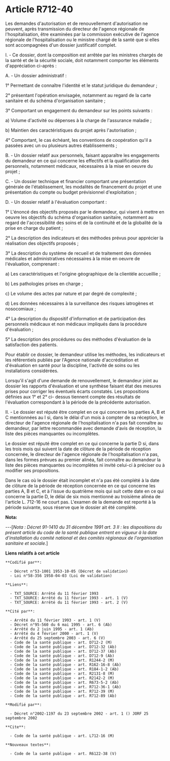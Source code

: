 # Article R712-40

Les demandes d'autorisation et de renouvellement d'autorisation ne peuvent, après transmission du directeur de l'agence
régionale de l'hospitalisation, être examinées par la commission exécutive de l'agence régionale de l'hospitalisation ou le
ministre chargé de la santé que si elles sont accompagnées d'un dossier justificatif complet.

I. - Ce dossier, dont la composition est arrêtée par les ministres chargés de la santé et de la sécurité sociale, doit
notamment comporter les éléments d'appréciation ci-après :

A. - Un dossier administratif :

1° Permettant de connaître l'identité et le statut juridique du demandeur ;

2° présentant l'opération envisagée, notamment au regard de la carte sanitaire et du schéma d'organisation sanitaire ;

3° Comportant un engagement du demandeur sur les points suivants :

a) Volume d'activité ou dépenses à la charge de l'assurance maladie ;

b) Maintien des caractéristiques du projet après l'autorisation ;

4° Comportant, le cas échéant, les conventions de coopération qu'il a passées avec un ou plusieurs autres établissements ;

B. - Un dossier relatif aux personnels, faisant apparaître les engagements du demandeur en ce qui concerne les effectifs et
la qualification des personnels, notamment médicaux, nécessaires à la mise en oeuvre du projet ;

C. - Un dossier technique et financier comportant une présentation générale de l'établissement, les modalités de financement
du projet et une présentation du compte ou budget prévisionnel d'exploitation ;

D. - Un dossier relatif à l'évaluation comportant :

1° L'énoncé des objectifs proposés par le demandeur, qui visent à mettre en oeuvre les objectifs du schéma d'organisation
sanitaire, notamment au regard de l'accessibilité des soins et de la continuité et de la globalité de la prise en charge du
patient ;

2° La description des indicateurs et des méthodes prévus pour apprécier la réalisation des objectifs proposés ;

3° La description du système de recueil et de traitement des données médicales et administratives nécessaires à la mise en
oeuvre de l'évaluation, comprenant :

a) Les caractéristiques et l'origine géographique de la clientèle accueillie ;

b) Les pathologies prises en charge ;

c) Le volume des actes par nature et par degré de complexité ;

d) Les données nécessaires à la surveillance des risques iatrogènes et nosocomiaux ;

4° La description du dispositif d'information et de participation des personnels médicaux et non médicaux impliqués dans la
procédure d'évaluation ;

5° La description des procédures ou des méthodes d'évaluation de la satisfaction des patients.

Pour établir ce dossier, le demandeur utilise les méthodes, les indicateurs et les référentiels publiés par l'Agence
nationale d'accréditation et d'évaluation en santé pour la discipline, l'activité de soins ou les installations considérées.

Lorsqu'il s'agit d'une demande de renouvellement, le demandeur joint au dossier les rapports d'évaluation et une synthèse
faisant état des mesures prises pour corriger les éventuels écarts constatés. Les propositions définies aux 1° et 2° ci-
dessus tiennent compte des résultats de l'évaluation correspondant à la période de la précédente autorisation.

II. - Le dossier est réputé être complet en ce qui concerne les parties A, B et C mentionnées au I si, dans le délai d'un
mois à compter de sa réception, le directeur de l'agence régionale de l'hospitalisation n'a pas fait connaître au demandeur,
par lettre recommandée avec demande d'avis de réception, la liste des pièces manquantes ou incomplètes.

Le dossier est réputé être complet en ce qui concerne la partie D si, dans les trois mois qui suivent la date de clôture de
la période de réception concernée, le directeur de l'agence régionale de l'hospitalisation n'a pas, dans les formes prévues
au premier alinéa, fait connaître au demandeur la liste des pièces manquantes ou incomplètes ni invité celui-ci à préciser ou
à modifier ses propositions.

Dans le cas où le dossier était incomplet et n'a pas été complété à la date de clôture de la période de réception concernée
en ce qui concerne les parties A, B et C, et à l'issue du quatrième mois qui suit cette date en ce qui concerne la partie D,
le délai de six mois mentionné au troisième alinéa de l'article L. 712-16 ne court pas. L'examen de la demande est reporté à
la période suivante, sous réserve que le dossier ait été complété.

**Nota:**

---[*Nota : Décret 91-1410 du 31 décembre 1991 art. 3 II : les dispositions du présent article du code de la santé publique
entrent en vigueur à la date d'installation du comité national et des comités régionaux de l'organisation sanitaire et
sociale.*]

**Liens relatifs à cet article**

	**Codifié par**:

	  - Décret n°53-1001 1953-10-05 (Décret de validation)
	  - Loi n°58-356 1958-04-03 (Loi de validation)

	**Liens**:

	  - TXT_SOURCE: Arrêté du 11 février 1993
	  - TXT_SOURCE: Arrêté du 11 février 1993 - art. 1 (V)
	  - TXT_SOURCE: Arrêté du 11 février 1993 - art. 2 (V)

	**Cité par**:

	  - Arrêté du 11 février 1993 - art. 1 (V)
	  - Décret n°95-560 du 6 mai 1995 - art. 6 (Ab)
	  - Arrêté du 2 juin 1995 - art. 1 (Ab)
	  - Arrêté du 4 février 2000 - art. 1 (V)
	  - Arrêté du 25 septembre 2003 - art. 6 (V)
	  - Code de la santé publique - art. D712-2 (M)
	  - Code de la santé publique - art. D712-32 (Ab)
	  - Code de la santé publique - art. D712-37 (Ab)
	  - Code de la santé publique - art. D712-9 (Ab)
	  - Code de la santé publique - art. R1244-2 (M)
	  - Code de la santé publique - art. R162-16-8 (Ab)
	  - Code de la santé publique - art. R184-1-2 (Ab)
	  - Code de la santé publique - art. R2131-8 (M)
	  - Code de la santé publique - art. R2142-2 (M)
	  - Code de la santé publique - art. R673-5-2 (Ab)
	  - Code de la santé publique - art. R712-36-1 (Ab)
	  - Code de la santé publique - art. R712-39 (M)
	  - Code de la santé publique - art. R712-89 (Ab)

	**Modifié par**:

	  - Décret n°2002-1197 du 23 septembre 2002 - art. 1 () JORF 25 septembre 2002

	**Cite**:

	  - Code de la santé publique - art. L712-16 (M)

	**Nouveaux textes**:

	  - Code de la santé publique - art. R6122-38 (V)
